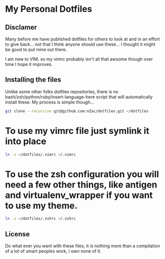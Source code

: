# My Personal Dotfiles

## Disclamer
Many before me have published dotfiles for others to look at and in an effort to give back... not that I think anyone should use these... I thought it might be good to put mine out there.

I am new to VIM, so my vimrc probably isn't all that awsome though over time I hope it improves.

## Installing the files
Unlike some other folks dotfiles repositories, there is no bash/zsh/python/ruby/insert-language-here script that will automatically install these.  My process is simple though...

```bash
git clone --recursive git@github.com:nZac/dotfiles.git ~/dotfiles
```

# To use my vimrc file just symlink it into place
```bash
ln -s ~/dotfiles/.vimrc ~/.vimrc
```

# To use the zsh configuration you will need a few other things, like antigen and virtualenv_wrapper if you want to use my theme.
```bash
ln -s ~/dotfiles/.zshrc ~/.zshrc
```

## License
Do what ever you want with these files, it is nothing more than a compilation of a lot of smart peoples work, I own none of it.
